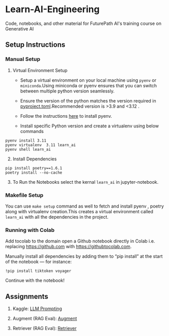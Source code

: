 # Learn-AI-Engineering
Code, notebooks, and other material for FuturePath AI's training course on Generative AI

## Setup Instructions

### Manual Setup 
1. Virtual Environment Setup<br>
    - Setup a virtual environment on your local machine using `pyenv` or `miniconda`.Using miniconda or pyenv ensures that you can switch between multiple python version seamlessly.<br>

    - Ensure the version of the python matches the version required in [pyproject.toml](pyproject.toml).Recommended version is >3.9 and <3.12 . 
    - Follow the instructions [here](https://github.com/pyenv/pyenv?tab=readme-ov-file#installation) to install pyenv. 
    - Install specific Python version and create a virtualenv using below commands
```
pyenv install 3.11
pyenv virtualenv  3.11 learn_ai
pyenv shell learn_ai
```
2. Install Dependencies <br>
```
pip install poetry==1.6.1
poetry install --no-cache
```
3. To Run the Notebooks select the kernal `learn_ai` in jupyter-notebook. 

### Makefile Setup 

You can use `make setup` command as well to fetch and install pyenv , poetry along with virtualenv creation.This creates a virtual environment called `learn_ai` with all the dependencies in the project.

### Running with Colab 

Add tocolab to the domain open a Github notebook directly in Colab i.e. replacing https://github.com with https://githubtocolab.com. 

Manually install all dependencies by adding them to “pip install” at the start of the notebook — for instance:

```
!pip install tiktoken voyager
```

Continue with the notebook!

## Assignments 

1. Kaggle: [LLM Prompting](https://kaggle.com/t/59bd358ed6834f60b242554b545894ae)

2. Augment (RAG Eval): [Augment](/rag_eval/augment.md)

3. Retriever (RAG Eval): [Retriever](/rag_eval/retriever.md)
